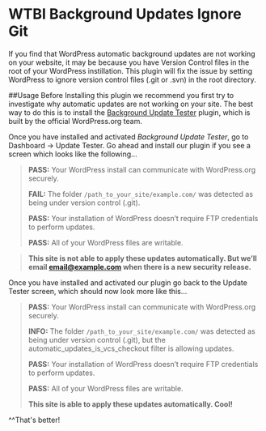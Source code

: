 # WTBI Background Updates Ignore Git

If you find that WordPress automatic background updates are not working on your website, it may be because you have Version Control files in the root of your WordPress instillation. This plugin will fix the issue by setting WordPress to ignore version control files (.git or .svn) in the root  directory.

##Usage
Before Installing this plugin we recommend you first try to investigate why automatic updates are not working on your site. The best way to do this is to install the [Background Update Tester](https://wordpress.org/plugins/background-update-tester/) plugin, which is built by the official WordPress.org team.

Once you have installed and activated *Background Update Tester*, go to Dashboard → Update Tester.
Go ahead and install our plugin if you see a screen which looks like the following...

> 
> **PASS:** Your WordPress install can communicate with WordPress.org securely.
> 
> **FAIL:** The folder `/path_to_your_site/example.com/` was detected as being under version control (.git).
>
> **PASS:** Your installation of WordPress doesn’t require FTP credentials to perform updates.
>
> **PASS:** All of your WordPress files are writable.
>

> 
> **This site is not able to apply these updates automatically. But we’ll email email@example.com when there is a new security release.**
>


Once you have installed and activated our plugin go back to the Update Tester screen, which should now look more like this...


> 
> **PASS:** Your WordPress install can communicate with WordPress.org securely.
>
> **INFO:** The folder `/path_to_your_site/example.com/` was detected as being under version control (.git), but the automatic_updates_is_vcs_checkout filter is allowing updates.
>
> **PASS:** Your installation of WordPress doesn’t require FTP credentials to perform updates.
>
> **PASS:** All of your WordPress files are writable.
>
>
> **This site is able to apply these updates automatically. Cool!**
>

^^That's better!
